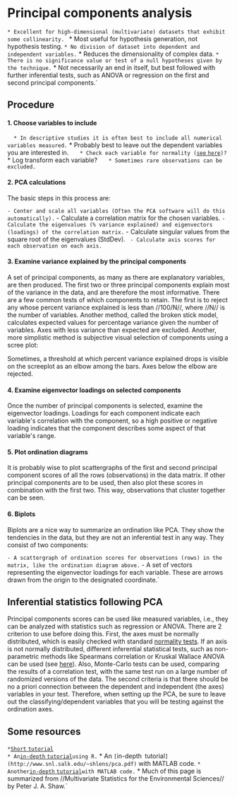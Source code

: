# Principal components analysis

` * Excellent for high-dimensional (multivariate) datasets that exhibit some collinearity. 
` * Most useful for hypothesis generation, not hypothesis testing.
` * No division of dataset into dependent and independent variables.
` * Reduces the dimensionality of complex data.
` * There is no significance value or test of a null hypotheses given by the technique.
` * Not necessarily an end in itself, but best followed with further inferential tests, such as ANOVA or regression on the first and second principal components.`

## Procedure

#### 1. Choose variables to include

`   * In descriptive studies it is often best to include all numerical variables measured.
`   * Probably best to leave out the dependent variables you are interested in.
`   * Check each variable for normality (`[`see`
`here`](http://www.r-bloggers.com/normality-tests-don%E2%80%99t-do-what-you-think-they-do/)`)?
`   * Log transform each variable?
`   * Sometimes rare observations can be excluded.`

#### 2. PCA calculations

The basic steps in this process are:

` - Center and scale all variables (Often the PCA software will do this automatically).
` - Calculate a correlation matrix for the chosen variables.
` - Calculate the eigenvalues (% variance explained) and eigenvectors (loadings) of the correlation matrix.
` - Calculate singular values from the square root of the eigenvalues (StdDev).
` - Calculate axis scores for each observation on each axis.`

#### 3. Examine variance explained by the principal components

A set of principal components, as many as there are explanatory
variables, are then produced. The first two or three principal
components explain most of the variance in the data, and are therefore
the most informative. There are a few common tests of which components
to retain. The first is to reject any whose percent variance explained
is less than //100/N//, where //N// is the number of variables. Another
method, called the broken stick model, calculates expected values for
percentage variance given the number of variables. Axes with less
variance than expected are excluded. Another, more simplistic method is
subjective visual selection of components using a scree plot:

Sometimes, a threshold at which percent variance explained drops is
visible on the screeplot as an elbow among the bars. Axes below the
elbow are rejected.

#### 4. Examine eigenvector loadings on selected components

Once the number of principal components is selected, examine the
eigenvector loadings. Loadings for each component indicate each
variable's correlation with the component, so a high positive or
negative loading indicates that the component describes some aspect of
that variable's range.

#### 5. Plot ordination diagrams

It is probably wise to plot scattergraphs of the first and second
principal component scores of all the rows (observations) in the data
matrix. If other principal components are to be used, then also plot
these scores in combination with the first two. This way, observations
that cluster together can be seen.

#### 6. Biplots

Biplots are a nice way to summarize an ordination like PCA. They show
the tendencies in the data, but they are not an inferential test in any
way. They consist of two components:

` - A scattergraph of ordination scores for observations (rows) in the matrix, like the ordination diagram above.
` - A set of vectors representing the eigenvector loadings for each variable. These are arrows drawn from the origin to the designated coordinate.`

## Inferential statistics following PCA

Principal components scores can be used like measured variables, i.e.,
they can be analyzed with statistics such as regression or ANOVA. There
are 2 criterion to use before doing this. First, the axes must be
normally distributed, which is easily checked with standard [normality
tests](math:normalitytests). If an axis is not normally
distributed, different inferential statistical tests, such as
non-parametric methods like Spearmans correlation or Kruskal Wallace
ANOVA can be used (see [here](math:correlation)). Also,
Monte-Carlo tests can be used, comparing the results of a correlation
test, with the same test run on a large number of randomized versions of
the data. The second criteria is that there should be no a priori
connection between the dependent and independent (the axes) variables in
your test. Therefore, when setting up the PCA, be sure to leave out the
classifying/dependent variables that you will be testing against the
ordination axes.

## Some resources

` * `[`Short`
`tutorial`](http://www.iiap.res.in/astrostat/tuts/pca.html)\
` * An `[`in-depth`
`tutorial`](http://strata.uga.edu/software/pdf/pcaTutorial.pdf)` using R.
` * An `[`in-depth`
`tutorial`](http://www.snl.salk.edu/~shlens/pca.pdf)` with MATLAB code.
` * Another `[`in-depth`
`tutorial`](http://scholar.google.com/scholar_url?hl=en&q=http://www.sccg.sk/~haladova/principal_components.pdf&sa=X&scisig=AAGBfm3brQ976aczTJEORvef-6Eq4UZEFg&oi=scholarr)` with MATLAB code.
` * Much of this page is summarized from //Multivariate Statistics for the Environmental Sciences// by Peter J. A. Shaw.`
